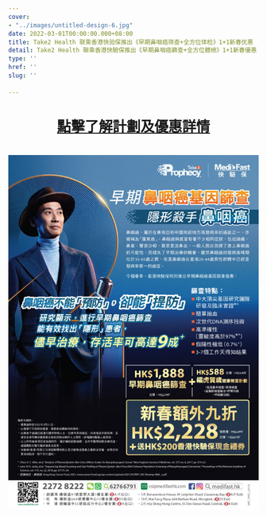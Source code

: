 ```yaml
---
cover:
- "../images/untitled-design-6.jpg"
date: 2022-03-01T00:00:00.000+08:00
title: Take2 Health 联乘香港快验保推出《早期鼻咽癌筛查+全方位体检》1+1新春优惠
detail: Take2 Health 聯乘香港快驗保推出《早期鼻咽癌篩查+全方位體檢》1+1新春優惠
type: ''
href: ''
slug: ''

---
```

# <div align="center"><a href="https://eshop.medifasthk.com/ZH/%E6%96%B0%E6%98%A5%E5%81%A5%E5%BA%B7%E6%AA%A2%E6%9F%A5%E5%8F%8A%E6%97%A9%E6%9C%9F%E9%BC%BB%E5%92%BD%E7%99%8C%E7%AF%A9%E6%9F%A5%E8%A8%88%E5%8A%83" target="_blank">點擊了解計劃及優惠詳情</a></div>

# ![](../images/take_2_poster_8_980_chi_-_1000.jpeg)